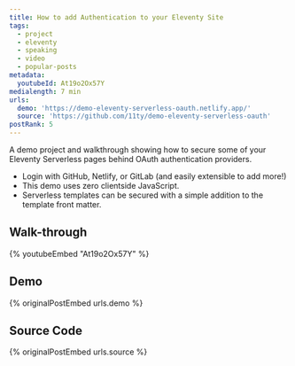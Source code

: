 ```yaml
---
title: How to add Authentication to your Eleventy Site
tags:
  - project
  - eleventy
  - speaking
  - video
  - popular-posts
metadata:
  youtubeId: At19o2Ox57Y
medialength: 7 min
urls:
  demo: 'https://demo-eleventy-serverless-oauth.netlify.app/'
  source: 'https://github.com/11ty/demo-eleventy-serverless-oauth'
postRank: 5
---
```

A demo project and walkthrough showing how to secure some of your Eleventy Serverless pages behind OAuth authentication providers.

* Login with GitHub, Netlify, or GitLab (and easily extensible to add more!)
* This demo uses zero clientside JavaScript.
* Serverless templates can be secured with a simple addition to the template front matter.

## Walk-through
{% youtubeEmbed "At19o2Ox57Y" %}

## Demo
{% originalPostEmbed urls.demo %}

## Source Code
{% originalPostEmbed urls.source %}
